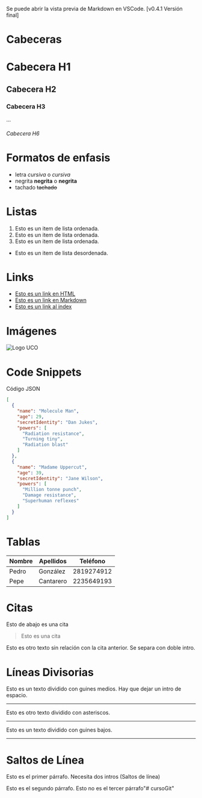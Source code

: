 Se puede abrir la vista previa de Markdown en VSCode. [v0.4.1 Versión final]
# Cabeceras
# Cabecera H1
## Cabecera H2
### Cabecera H3
...
###### Cabecera H6

# Formatos de enfasis
- letra *cursiva* o _cursiva_
- negrita **negrita** o __negrita__
- tachado ~~tachado~~

# Listas
1. Esto es un item de lista ordenada. 
2. Esto es un item de lista ordenada.
3. Esto es un item de lista ordenada.

- Esto es un item de lista desordenada.

# Links
- <a href="http://uco.es">Esto es un link en HTML</a>
- [Esto es un link en Markdown](http://uco.es)
- [Esto es un link al index](index.html)

# Imágenes
![Logo UCO](https://tse4.mm.bing.net/th?id=OIP.JFKAAeHbHwpHKZuMWTdbwAAAAA&pid=Api)

# Code Snippets
Código JSON
```JSON
[
  {
    "name": "Molecule Man",
    "age": 29,
    "secretIdentity": "Dan Jukes",
    "powers": [
      "Radiation resistance",
      "Turning tiny",
      "Radiation blast"
    ]
  },
  {
    "name": "Madame Uppercut",
    "age": 39,
    "secretIdentity": "Jane Wilson",
    "powers": [
      "Million tonne punch",
      "Damage resistance",
      "Superhuman reflexes"
    ]
  }
]
```

# Tablas

| Nombre | Apellidos | Teléfono |
| ------ | --------- | -------- |
| Pedro | González | 2819274912 |
| Pepe | Cantarero | 2235649193 |

# Citas
Esto de abajo es una cita
> Esto es una cita

Esto es otro texto sin relación con la cita anterior. Se separa con doble intro.

# Líneas Divisorias
Esto es un texto dividido con guines medios. Hay que dejar un intro de espacio.

---
Esto es otro texto dividido con asteriscos.
***
Esto es un texto dividido con guines bajos.

___

# Saltos de Línea
Esto es el primer párrafo. Necesita dos intros (Saltos de línea)

Esto es el segundo párrafo.
Esto no es el tercer párrafo"# cursoGit" 
